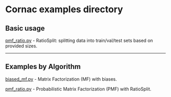 # Cornac examples directory

## Basic usage

[pmf_ratio.py](pmf_ratio.py) - RatioSplit: splitting data into train/val/test sets based on provided sizes.

----

## Examples by Algorithm

[biased_mf.py](biased_mf.py) - Matrix Factorization (MF) with biases.

[pmf_ratio.py](pmf_ratio.py) - Probabilistic Matrix Factorization (PMF) with RatioSplit.
